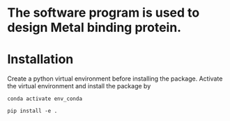 # The software program is used to design Metal binding protein. 

# Installation
Create a python virtual environment before installing the package.
Activate the virtual environment and install the package by
```
conda activate env_conda

pip install -e .
```

